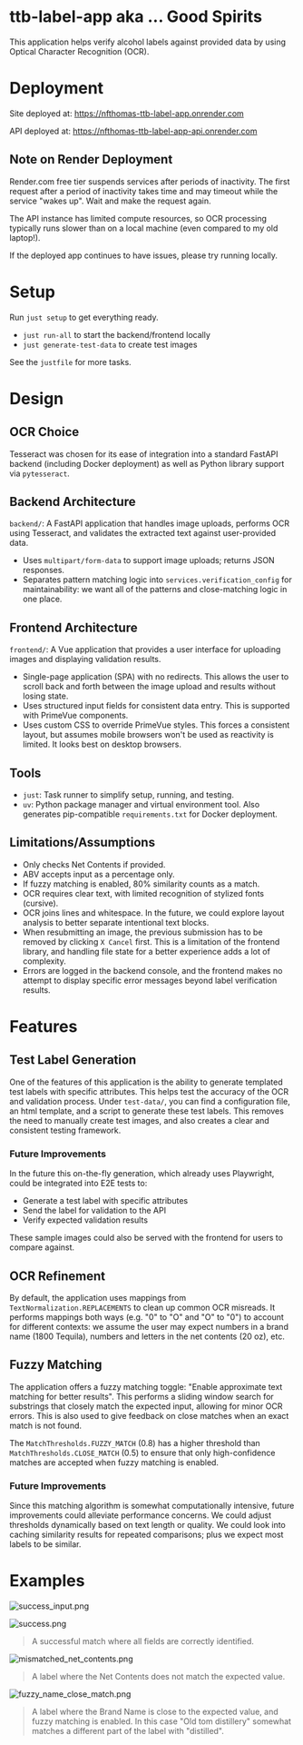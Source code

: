 # ttb-label-app aka ... Good Spirits

This application helps verify alcohol labels against provided data by using Optical Character Recognition (OCR).

# Deployment

Site deployed at: https://nfthomas-ttb-label-app.onrender.com

API deployed at: https://nfthomas-ttb-label-app-api.onrender.com

## Note on Render Deployment

Render.com free tier suspends services after periods of inactivity. The first request after a period of inactivity takes time and may timeout while the service "wakes up". Wait and make the request again.

The API instance has limited compute resources, so OCR processing typically runs slower than on a local machine (even compared to my old laptop!).

If the deployed app continues to have issues, please try running locally.

# Setup

Run `just setup` to get everything ready.

- `just run-all` to start the backend/frontend locally
- `just generate-test-data` to create test images

See the `justfile` for more tasks.

# Design

## OCR Choice

Tesseract was chosen for its ease of integration into a standard FastAPI backend (including Docker deployment) as well as Python library support via `pytesseract`. 

## Backend Architecture

`backend/`: A FastAPI application that handles image uploads, performs OCR using Tesseract, and validates the extracted text against user-provided data.

- Uses `multipart/form-data` to support image uploads; returns JSON responses.
- Separates pattern matching logic into `services.verification_config` for maintainability: we want all of the patterns and close-matching logic in one place.

## Frontend Architecture

`frontend/`: A Vue application that provides a user interface for uploading images and displaying validation results.

- Single-page application (SPA) with no redirects. This allows the user to scroll back and forth between the image upload and results without losing state.
- Uses structured input fields for consistent data entry. This is supported with PrimeVue components.
- Uses custom CSS to override PrimeVue styles. This forces a consistent layout, but assumes mobile browsers won't be used as reactivity is limited. It looks best on desktop browsers.

## Tools

- `just`: Task runner to simplify setup, running, and testing.
- `uv`: Python package manager and virtual environment tool. Also generates pip-compatible `requirements.txt` for Docker deployment.

## Limitations/Assumptions

- Only checks Net Contents if provided.
- ABV accepts input as a percentage only.
- If fuzzy matching is enabled, 80% similarity counts as a match.
- OCR requires clear text, with limited recognition of stylized fonts (cursive).
- OCR joins lines and whitespace. In the future, we could explore layout analysis to better separate intentional text blocks.
- When resubmitting an image, the previous submission has to be removed by clicking `X Cancel` first. This is a limitation of the frontend library, and handling file state for a better experience adds a lot of complexity.
- Errors are logged in the backend console, and the frontend makes no attempt to display specific error messages beyond label verification results.

# Features

## Test Label Generation

One of the features of this application is the ability to generate templated test labels with specific attributes. This helps test the accuracy of the OCR and validation process. Under `test-data/`, you can find a configuration file, an html template, and a script to generate these test labels. This removes the need to manually create test images, and also creates a clear and consistent testing framework.

### Future Improvements

In the future this on-the-fly generation, which already uses Playwright, could be integrated into E2E tests to:

- Generate a test label with specific attributes
- Send the label for validation to the API
- Verify expected validation results

These sample images could also be served with the frontend for users to compare against.

## OCR Refinement

By default, the application uses mappings from `TextNormalization.REPLACEMENTS` to clean up common OCR misreads. It performs mappings both ways (e.g. "0" to "O" and "O" to "0") to account for different contexts: we assume the user may expect numbers in a brand name (1800 Tequila), numbers and letters in the net contents (20 oz), etc.

## Fuzzy Matching

The application offers a fuzzy matching toggle: "Enable approximate text matching for better results". This performs a sliding window search for substrings that closely match the expected input, allowing for minor OCR errors. This is also used to give feedback on close matches when an exact match is not found.

The `MatchThresholds.FUZZY_MATCH` (0.8) has a higher threshold than `MatchThresholds.CLOSE_MATCH` (0.5) to ensure that only high-confidence matches are accepted when fuzzy matching is enabled.

### Future Improvements

Since this matching algorithm is somewhat computationally intensive, future improvements could alleviate performance concerns. We could adjust thresholds dynamically based on text length or quality. We could look into caching similarity results for repeated comparisons; plus we expect most labels to be similar.

# Examples

![success_input.png](docs/success_input.png)

![success.png](docs/success.png)

> A successful match where all fields are correctly identified.

![mismatched_net_contents.png](docs/mismatched_net_contents.png)

> A label where the Net Contents does not match the expected value.

![fuzzy_name_close_match.png](docs/fuzzy_name_close_match.png)

> A label where the Brand Name is close to the expected value, and fuzzy matching is enabled. In this case "Old tom distillery" somewhat matches a different part of the label with "distilled".
